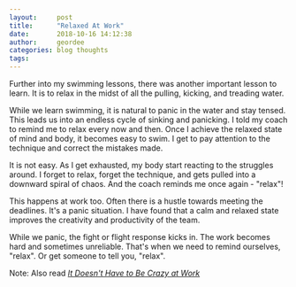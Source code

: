 ```yaml
---
layout:     post
title:      "Relaxed At Work"
date:       2018-10-16 14:12:38
author:     geordee
categories: blog thoughts
tags:       
---
```


Further into my swimming lessons, there was another important lesson to learn. It is to relax in the midst of all the pulling, kicking, and treading water.

While we learn swimming, it is natural to panic in the water and stay tensed. This leads us into an endless cycle of sinking and panicking. I told my coach to remind me to relax every now and then. Once I achieve the relaxed state of mind and body, it becomes easy to swim. I get to pay attention to the technique and correct the mistakes made.

It is not easy. As I get exhausted, my body start reacting to the struggles around. I forget to relax, forget the technique, and gets pulled into a downward spiral of chaos. And the coach reminds me once again - "relax"!

This happens at work too. Often there is a hustle towards meeting the deadlines. It's a panic situation. I have found that a calm and relaxed state improves the creativity and productivity of the team.

While we panic, the fight or flight response kicks in. The work becomes hard and sometimes unreliable. That's when we need to remind ourselves, "relax". Or get someone to tell you, "relax".

Note: Also read [_It Doesn't Have to Be Crazy at Work_](https://basecamp.com/books/calm "It Doesn't Have to Be Crazy at Work")
